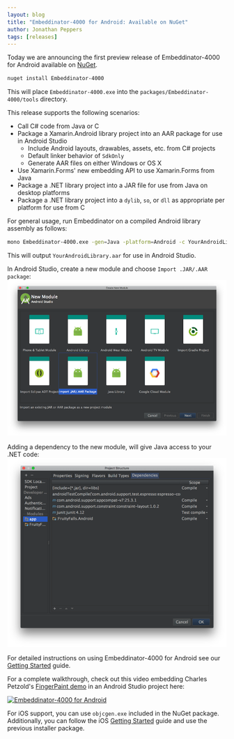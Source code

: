 ```yaml
---
layout: blog
title: "Embeddinator-4000 for Android: Available on NuGet"
author: Jonathan Peppers
tags: [releases]
---
```

Today we are announcing the first preview release of Embeddinator-4000 for Android available on [NuGet](https://www.nuget.org/packages/Embeddinator-4000/).

```bash
nuget install Embeddinator-4000
```

This will place `Embeddinator-4000.exe` into the `packages/Embeddinator-4000/tools` directory.

This release supports the following scenarios:
* Call C# code from Java or C
* Package a Xamarin.Android library project into an AAR package for use in Android Studio
  * Include Android layouts, drawables, assets, etc. from C# projects
  * Default linker behavior of `SdkOnly`
  * Generate AAR files on either Windows or OS X
* Use Xamarin.Forms' new embedding API to use Xamarin.Forms from Java
* Package a .NET library project into a JAR file for use from Java on desktop platforms
* Package a .NET library project into a `dylib`, `so`, or `dll` as appropriate per platform for use from C

For general usage, run Embeddinator on a compiled Android library assembly as follows:

```bash
mono Embeddinator-4000.exe -gen=Java -platform=Android -c YourAndroidLibrary.dll
```

This will output `YourAndroidLibrary.aar` for use in Android Studio.

In Android Studio, create a new module and choose `Import .JAR/.AAR package`:
![Import AAR Package](/images/e4k-android-studio-import.png)

Adding a dependency to the new module, will give Java access to your .NET code:
![Add Module Dependency](/images/e4k-android-studio-dep.png)

For detailed instructions on using Embeddinator-4000 for Android see our [Getting Started](https://mono.github.io/Embeddinator-4000/getting-started-java-android.html) guide.

For a complete walkthrough, check out this video embedding Charles Petzold's [FingerPaint demo](https://developer.xamarin.com/samples/monodroid/ApplicationFundamentals/FingerPaint/) in an Android Studio project here:

[![Embeddinator-4000 for Android](https://img.youtube.com/vi/ZVcrXUpCNpI/0.jpg)](https://www.youtube.com/watch?v=ZVcrXUpCNpI)

For iOS support, you can use `objcgen.exe` included in the NuGet package. Additionally, you can follow the iOS [Getting Started](https://mono.github.io/Embeddinator-4000/getting-started-objc-ios.html) guide and use the previous installer package.